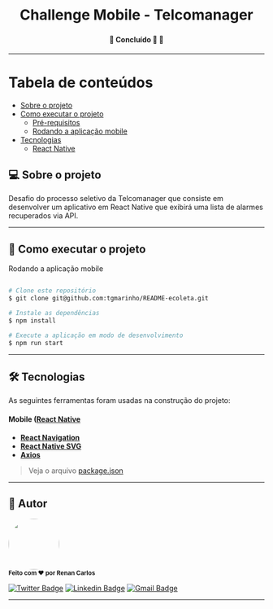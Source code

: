 <h1 align="center">
  Challenge Mobile - Telcomanager
</h1>

<h3 align="center">
    
</h3>

<h4 align="center">
	🚧   Concluído 🚀 🚧
</h4>

---

Tabela de conteúdos
=================
<!--ts-->
   * [Sobre o projeto](#-sobre-o-projeto)
   * [Como executar o projeto](#-como-executar-o-projeto)
     * [Pré-requisitos](#pré-requisitos)
     * [Rodando a aplicação mobile](#user-content--rodando-a-aplicação-mobile)
   * [Tecnologias](#-tecnologias)
     * [React Native](#user-content-mobile--react-native----typescript)
<!--te-->

## 💻 Sobre o projeto

Desafio do processo seletivo da Telcomanager que consiste em desenvolver um aplicativo em React Native que exibirá uma lista de alarmes recuperados via API.

---

## 🚀 Como executar o projeto

Rodando a aplicação mobile

```bash

# Clone este repositório
$ git clone git@github.com:tgmarinho/README-ecoleta.git

# Instale as dependências
$ npm install

# Execute a aplicação em modo de desenvolvimento
$ npm run start

```

---

## 🛠 Tecnologias

As seguintes ferramentas foram usadas na construção do projeto:

#### [](https://github.com/tgmarinho/Ecoleta#mobile-react-native--typescript)**Mobile**  ([React Native](http://www.reactnative.com/)

-   **[React Navigation](https://reactnavigation.org/)**
-   **[React Native SVG](https://github.com/react-native-community/react-native-svg)**
-   **[Axios](https://github.com/axios/axios)**

> Veja o arquivo  [package.json](https://github.com/tgmarinho/README-ecoleta/blob/master/mobile/package.json)

---

## 🦸 Autor

 <img style="border-radius: 50%;" src="https://avatars1.githubusercontent.com/u/62818671?s=460&u=649c624e53a72fa2ae9b735bb84c9214e7533c5e&v=4" width="100px;" alt=""/>
 <br />
 <sub><b>Feito com ❤️ por Renan Carlos</b></sub>
 <br />

[![Twitter Badge](https://img.shields.io/badge/-@tgmarinho-1ca0f1?style=flat-square&labelColor=1ca0f1&logo=twitter&logoColor=white&link=https://twitter.com/tgmarinho)](https://twitter.com/tgmarinho) [![Linkedin Badge](https://img.shields.io/badge/-Thiago-blue?style=flat-square&logo=Linkedin&logoColor=white&link=https://www.linkedin.com/in/tgmarinho/)](https://www.linkedin.com/in/tgmarinho/) 
[![Gmail Badge](https://img.shields.io/badge/-tgmarinho@gmail.com-c14438?style=flat-square&logo=Gmail&logoColor=white&link=mailto:tgmarinho@gmail.com)](mailto:tgmarinho@gmail.com)

---
